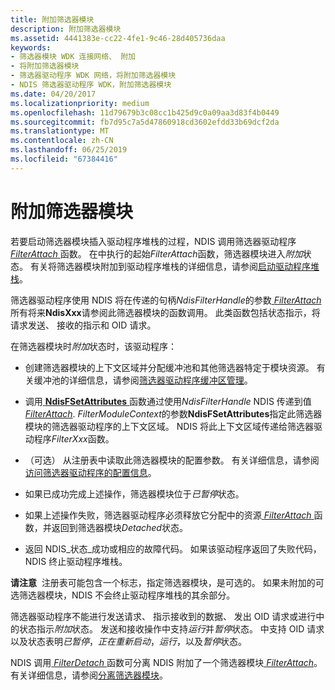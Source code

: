```yaml
---
title: 附加筛选器模块
description: 附加筛选器模块
ms.assetid: 4441383e-cc22-4fe1-9c46-28d405736daa
keywords:
- 筛选器模块 WDK 连接网络、 附加
- 将附加筛选器模块
- 筛选器驱动程序 WDK 网络，将附加筛选器模块
- NDIS 筛选器驱动程序 WDK，附加筛选器模块
ms.date: 04/20/2017
ms.localizationpriority: medium
ms.openlocfilehash: 11d79679b3c08cc1b425d9c0a09aa3d83f4b0449
ms.sourcegitcommit: fb7d95c7a5d47860918cd3602efdd33b69dcf2da
ms.translationtype: MT
ms.contentlocale: zh-CN
ms.lasthandoff: 06/25/2019
ms.locfileid: "67384416"
---
```

# <a name="attaching-a-filter-module"></a>附加筛选器模块





若要启动筛选器模块插入驱动程序堆栈的过程，NDIS 调用筛选器驱动程序[ *FilterAttach* ](https://docs.microsoft.com/windows-hardware/drivers/ddi/content/ndis/nc-ndis-filter_attach)函数。 在中执行的起始*FilterAttach*函数，筛选器模块进入*附加*状态。 有关将筛选器模块附加到驱动程序堆栈的详细信息，请参阅[启动驱动程序堆栈](starting-a-driver-stack.md)。

筛选器驱动程序使用 NDIS 将在传递的句柄*NdisFilterHandle*的参数[ *FilterAttach* ](https://docs.microsoft.com/windows-hardware/drivers/ddi/content/ndis/nc-ndis-filter_attach)所有将来**NdisXxx**请参阅此筛选器模块的函数调用。 此类函数包括状态指示，将请求发送、 接收的指示和 OID 请求。

在筛选器模块时*附加*状态时，该驱动程序：

-   创建筛选器模块的上下文区域并分配缓冲池和其他筛选器特定于模块资源。 有关缓冲池的详细信息，请参阅[筛选器驱动程序缓冲区管理](filter-driver-buffer-management.md)。

-   调用[ **NdisFSetAttributes** ](https://docs.microsoft.com/windows-hardware/drivers/ddi/content/ndis/nf-ndis-ndisfsetattributes)函数通过使用*NdisFilterHandle* NDIS 传递到值[ *FilterAttach*](https://docs.microsoft.com/windows-hardware/drivers/ddi/content/ndis/nc-ndis-filter_attach). *FilterModuleContext*的参数**NdisFSetAttributes**指定此筛选器模块的筛选器驱动程序的上下文区域。 NDIS 将此上下文区域传递给筛选器驱动程序*FilterXxx*函数。

-   （可选） 从注册表中读取此筛选器模块的配置参数。 有关详细信息，请参阅[访问筛选器驱动程序的配置信息](accessing-configuration-information-for-a-filter-driver.md)。

-   如果已成功完成上述操作，筛选器模块位于*已暂停*状态。

-   如果上述操作失败，筛选器驱动程序必须释放它分配中的资源[ *FilterAttach* ](https://docs.microsoft.com/windows-hardware/drivers/ddi/content/ndis/nc-ndis-filter_attach)函数，并返回到筛选器模块*Detached*状态。

-   返回 NDIS\_状态\_成功或相应的故障代码。 如果该驱动程序返回了失败代码，NDIS 终止驱动程序堆栈。

**请注意**  注册表可能包含一个标志，指定筛选器模块，是可选的。 如果未附加的可选筛选器模块，NDIS 不会终止驱动程序堆栈的其余部分。

 

筛选器驱动程序不能进行发送请求、 指示接收到的数据、 发出 OID 请求或进行中的状态指示*附加*状态。 发送和接收操作中支持*运行*并*暂停*状态。 中支持 OID 请求以及状态表明*已暂停*，*正在重新启动*，*运行*，以及*暂停*状态。

NDIS 调用[ *FilterDetach* ](https://docs.microsoft.com/windows-hardware/drivers/ddi/content/ndis/nc-ndis-filter_detach)函数可分离 NDIS 附加了一个筛选器模块[ *FilterAttach*](https://docs.microsoft.com/windows-hardware/drivers/ddi/content/ndis/nc-ndis-filter_attach)。 有关详细信息，请参阅[分离筛选器模块](detaching-a-filter-module.md)。

 

 





